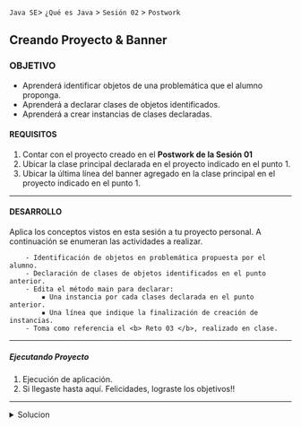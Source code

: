 `Java SE`> `¿Qué es Java` > `Sesión 02` > `Postwork`

## Creando Proyecto & Banner 

### OBJETIVO

- Aprenderá identificar objetos de una problemática que el alumno proponga.
- Aprenderá a declarar clases de objetos identificados.
- Aprenderá a crear instancias de clases declaradas.

#### REQUISITOS

1. Contar con el proyecto creado en el <b>Postwork de la Sesión 01</b>
2. Ubicar la clase principal declarada en el proyecto indicado en el punto 1.
3. Ubicar la última línea del banner agregado en la clase principal en el proyecto indicado en el punto 1.

<hr>

#### DESARROLLO

Aplica los conceptos vistos en esta sesión a tu proyecto personal. A continuación se enumeran las actividades a realizar.
      
        - Identificación de objetos en problemática propuesta por el alumno.
        - Declaración de clases de objetos identificados en el punto anterior.
        - Edita el método main para declarar:
            ▪ Una instancia por cada clases declarada en el punto anterior.
            ▪ Una línea que indique la finalización de creación de instancias.  
        - Toma como referencia el <b> Reto 03 </b>, realizado en clase.
<hr>

##### Ejecutando Proyecto

1. Ejecución de aplicación. 
2. Si llegaste hasta aquí. Felicidades, lograste los objetivos!!

<hr>

<details>
	<summary>Solucion</summary>
	<p> 1. Identifica los objetos de tu problemática. </p>
	<p> 2. Declara las clases de los objetos identificados en la problemática.</p>
        <p> 4. Declara una instancia por cada clase ya declarada. </p>
        <p> 5. Agrega la impresión de una línea que indique la finalización de creación de instancias.
	<p> 5. Ejecutar Proyecto </p>
</details> 
